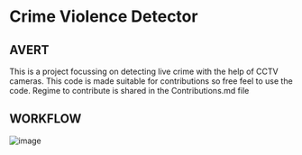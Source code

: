 # Crime Violence Detector

## AVERT

This is a project focussing on detecting live crime with the help of CCTV cameras. This code is made suitable for contributions so free feel to use the code.
Regime to contribute is shared in the Contributions.md file

## WORKFLOW
![image](https://github.com/Harishspice/Live-Violence-Detector/assets/117935868/5a7f5f97-eaca-4e06-a628-462584c32463)

